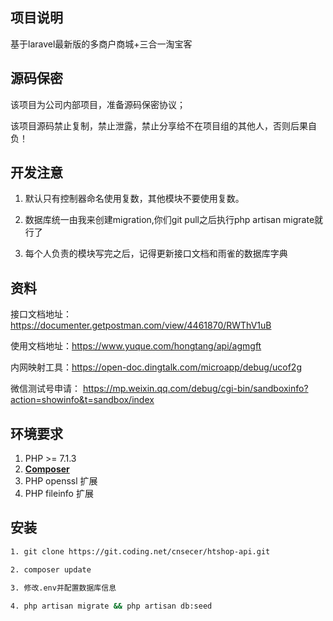 ## 项目说明

基于laravel最新版的多商户商城+三合一淘宝客

## 源码保密

该项目为公司内部项目，准备源码保密协议；

该项目源码禁止复制，禁止泄露，禁止分享给不在项目组的其他人，否则后果自负！

## 开发注意

1. 默认只有控制器命名使用复数，其他模块不要使用复数。

2. 数据库统一由我来创建migration,你们git pull之后执行php artisan migrate就行了

3. 每个人负责的模块写完之后，记得更新接口文档和雨雀的数据库字典

## 资料

接口文档地址：https://documenter.getpostman.com/view/4461870/RWThV1uB

使用文档地址：https://www.yuque.com/hongtang/api/agmgft

内网映射工具：https://open-doc.dingtalk.com/microapp/debug/ucof2g

微信测试号申请： https://mp.weixin.qq.com/debug/cgi-bin/sandboxinfo?action=showinfo&t=sandbox/index

## 环境要求

1. PHP >= 7.1.3
2. **[Composer](https://getcomposer.org/)**
3. PHP openssl 扩展
4. PHP fileinfo 扩展

## 安装
```bash
1. git clone https://git.coding.net/cnsecer/htshop-api.git

2. composer update 

3. 修改.env并配置数据库信息

4. php artisan migrate && php artisan db:seed


```
